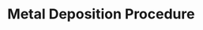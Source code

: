 ---
style: style1
image_path: /images/evaporator/post_dep.jpeg
path: generic.html 
link_path: /portfolio_posts/evaporator/deposition.html
title: Metal Deposition Procedure
caption: Deposition Procedure
---